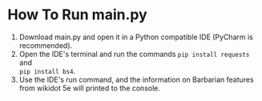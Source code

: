 # How To Run main.py
1. Download main.py and open it in a Python compatible IDE (PyCharm is recommended).
2. Open the IDE's terminal and run the commands `pip install requests` and <br> `pip install bs4`.
3. Use the IDE's run command, and the information on Barbarian features from wikidot 5e will printed to the console.
